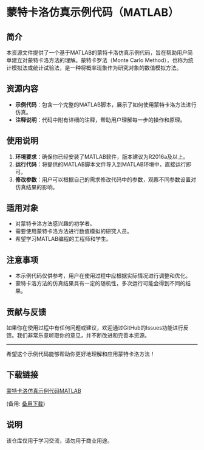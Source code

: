 # 蒙特卡洛仿真示例代码（MATLAB）

## 简介

本资源文件提供了一个基于MATLAB的蒙特卡洛仿真示例代码，旨在帮助用户简单建立对蒙特卡洛方法的理解。蒙特卡罗法（Monte Carlo Method），也称为统计模拟法或统计试验法，是一种将概率现象作为研究对象的数值模拟方法。

## 资源内容

- **示例代码**：包含一个完整的MATLAB脚本，展示了如何使用蒙特卡洛方法进行仿真。
- **注释说明**：代码中附有详细的注释，帮助用户理解每一步的操作和原理。

## 使用说明

1. **环境要求**：确保你已经安装了MATLAB软件，版本建议为R2016a及以上。
2. **运行代码**：将提供的MATLAB脚本文件导入到MATLAB环境中，直接运行即可。
3. **修改参数**：用户可以根据自己的需求修改代码中的参数，观察不同参数设置对仿真结果的影响。

## 适用对象

- 对蒙特卡洛方法感兴趣的初学者。
- 需要使用蒙特卡洛方法进行数值模拟的研究人员。
- 希望学习MATLAB编程的工程师和学生。

## 注意事项

- 本示例代码仅供参考，用户在使用过程中应根据实际情况进行调整和优化。
- 蒙特卡洛方法的仿真结果具有一定的随机性，多次运行可能会得到不同的结果。

## 贡献与反馈

如果你在使用过程中有任何问题或建议，欢迎通过GitHub的Issues功能进行反馈。我们非常乐意听取你的意见，并不断改进和完善本资源。

---

希望这个示例代码能够帮助你更好地理解和应用蒙特卡洛方法！

## 下载链接
[蒙特卡洛仿真示例代码MATLAB](https://pan.quark.cn/s/23a7fff565ba) 

(备用: [备用下载](https://pan.baidu.com/s/1OMhbbN9UZ416I6PL3IryZA?pwd=1234))

## 说明

该仓库仅用于学习交流，请勿用于商业用途。
